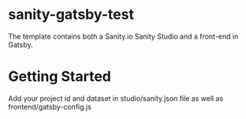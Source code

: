 # sanity-gatsby-test
The template contains both a Sanity.io Sanity Studio and a front-end in Gatsby.
# Getting Started
Add your project id and dataset in studio/sanity.json file as well as frontend/gatsby-config.js
